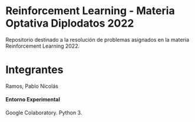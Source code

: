 # Reinforcement Learning - Materia Optativa Diplodatos 2022

Repositorio destinado a la resolución de problemas asignados en la materia Reinforcement Learning 2022.

# Integrantes

Ramos, Pablo Nicolás


#### Entorno Experimental

Google Colaboratory. Python 3.



